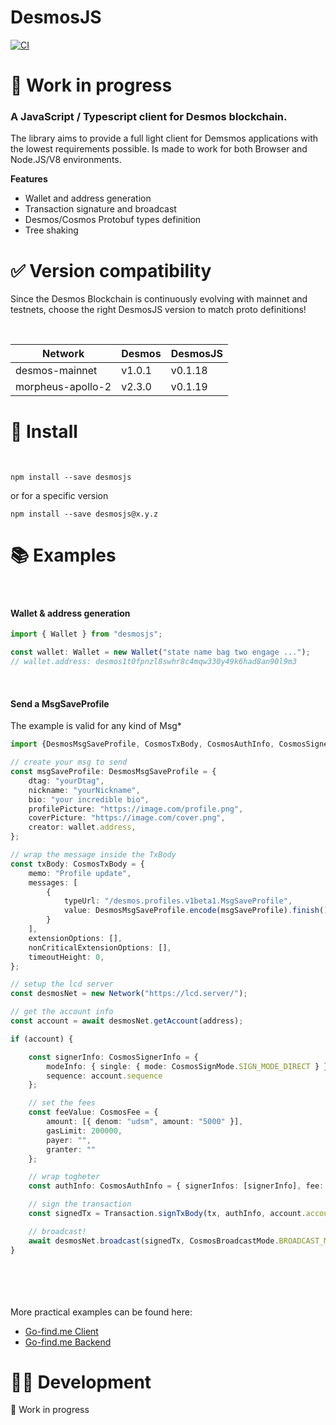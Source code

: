 # DesmosJS
[![CI](https://github.com/g-luca/desmosjs/actions/workflows/tests.yml/badge.svg?branch=master)](https://github.com/g-luca/desmosjs/actions/workflows/tests.yml)

# 👷 Work in progress

### A JavaScript / Typescript client for Desmos blockchain.

The library aims to provide a full light client for Demsmos applications with the lowest requirements possible.
Is made to work for both Browser and Node.JS/V8 environments.

**Features**

* Wallet and address generation
* Transaction signature and broadcast
* Desmos/Cosmos Protobuf types definition
* Tree shaking
# ✅ Version compatibility

Since the Desmos Blockchain is continuously evolving with mainnet and testnets, choose the right DesmosJS version to match proto definitions!

<br>

| Network           | Desmos | DesmosJS |
| ----------------- | ------ | -------- |
| desmos-mainnet    | v1.0.1 | v0.1.18  |
| morpheus-apollo-2 | v2.3.0 | v0.1.19  |

# 🛬 Install
<br>

```
npm install --save desmosjs
```

or for a specific version

```
npm install --save desmosjs@x.y.z
```

# 📚 Examples
<br>

#### Wallet & address generation

``` typescript
import { Wallet } from "desmosjs";

const wallet: Wallet = new Wallet("state name bag two engage ...");
// wallet.address: desmos1t0fpnzl8swhr8c4mqw330y49k6had8an90l9m3
```
<br>

#### Send a MsgSaveProfile

The example is valid for any kind of Msg\*

``` typescript
import {DesmosMsgSaveProfile, CosmosTxBody, CosmosAuthInfo, CosmosSignerInfo, CosmosSignMode, CosmosFee, CosmosBroadcastMode, Network} from "desmosjs";

// create your msg to send
const msgSaveProfile: DesmosMsgSaveProfile = {
    dtag: "yourDtag",
    nickname: "yourNickname",
    bio: "your incredible bio",
    profilePicture: "https://image.com/profile.png",
    coverPicture: "https://image.com/cover.png",
    creator: wallet.address,
};

// wrap the message inside the TxBody
const txBody: CosmosTxBody = {
    memo: "Profile update",
    messages: [
        {
            typeUrl: "/desmos.profiles.v1beta1.MsgSaveProfile",
            value: DesmosMsgSaveProfile.encode(msgSaveProfile).finish(),
        }
    ],
    extensionOptions: [],
    nonCriticalExtensionOptions: [],
    timeoutHeight: 0,
};

// setup the lcd server
const desmosNet = new Network("https://lcd.server/");

// get the account info 
const account = await desmosNet.getAccount(address);

if (account) {

    const signerInfo: CosmosSignerInfo = {
        modeInfo: { single: { mode: CosmosSignMode.SIGN_MODE_DIRECT } },
        sequence: account.sequence
    };

    // set the fees
    const feeValue: CosmosFee = {
        amount: [{ denom: "udsm", amount: "5000" }],
        gasLimit: 200000,
        payer: "",
        granter: ""
    };

    // wrap togheter
    const authInfo: CosmosAuthInfo = { signerInfos: [signerInfo], fee: feeValue };

    // sign the transaction
    const signedTx = Transaction.signTxBody(tx, authInfo, account.accountNumber, Buffer.from(privKey, 'hex'));

    // broadcast!
    await desmosNet.broadcast(signedTx, CosmosBroadcastMode.BROADCAST_MODE_SYNC);
}


```
<br>
<br>
<br>
<br>
More practical examples can be found here:

* [Go-find.me Client](https://github.com/g-luca/go-find)
* [Go-find.me Backend](https://github.com/g-luca/api-go-find)

# 🧑‍💻 Development

👷 Work in progress
